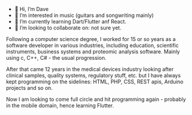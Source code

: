 - 👋 Hi, I’m Dave
- 👀 I’m interested in music (guitars and songwriting mainly)
- 🌱 I’m currently learning Dart/Flutter anf React.
- 💞️ I’m looking to collaborate on: not sure yet. 

<p>Following a computer science degree, I worked for 15 or so years as a software developer in various industries, including education, scientific instruments, business systems and proteomic analysis software. Mainly using c, C++, C# - the usual progression.</p>
<p>After that came 12 years in the medical devices industry looking after clinical samples, quality systems, regulatory stuff, etc. but I have always kept programming on the sidelines: HTML, PHP, CSS, REST apis, Arduino projects and so on.</p>
<p>Now I am looking to come full circle and hit programming again - probably in the mobile domain, hence learning Flutter.</p>

<!---
davemiller72/davemiller72 is a ✨ special ✨ repository because its `README.md` (this file) appears on your GitHub profile.
You can click the Preview link to take a look at your changes.
--->
